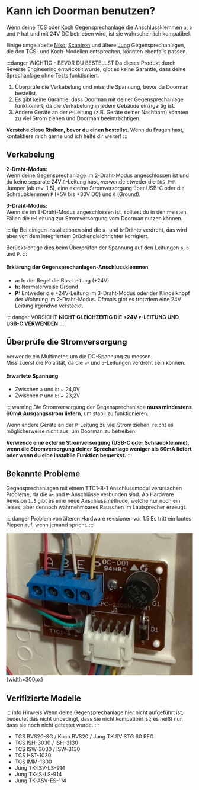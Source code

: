 # Kann ich Doorman benutzen?

Wenn deine [TCS](https://www.tcsag.de/) oder [Koch](https://www.kochag.ch/) Gegensprechanlage die Anschlussklemmen `a`, `b` und `P` hat und mit 24V DC betrieben wird, ist sie wahrscheinlich kompatibel.

Einige umgelabelte [Niko](https://www.niko.eu/), [Scantron](https://scantron.dk/) und ältere [Jung](https://www.jung-group.com/) Gegensprechanlagen, die den TCS- und Koch-Modellen entsprechen, könnten ebenfalls passen.

:::danger WICHTIG - BEVOR DU BESTELLST
Da dieses Produkt durch Reverse Engineering entwickelt wurde, gibt es keine Garantie, dass deine Sprechanlage ohne Tests funktioniert.

1. Überprüfe die Verkabelung und miss die Spannung, bevor du Doorman bestellst.
2. Es gibt keine Garantie, dass Doorman mit deiner Gegensprechanlage funktioniert, da die Verkabelung in jedem Gebäude einzigartig ist.
3. Andere Geräte an der `P`-Leitung (z.B. Geräte deiner Nachbarn) könnten zu viel Strom ziehen und Doorman beeinträchtigen.

**Verstehe diese Risiken, bevor du einen bestellst.** Wenn du Fragen hast, kontaktiere mich gerne und ich helfe dir weiter!
:::

## Verkabelung
**2-Draht-Modus:**\
Wenn deine Gegensprechanlage im 2-Draht-Modus angeschlossen ist und du keine separate 24V `P`-Leitung hast, verwende etweder die `BUS PWR` Jumper (ab rev. 1.5), eine externe Stromversorgung über USB-C oder die Schraubklemmen `P` (+5V bis +30V DC) und `G` (Ground).

**3-Draht-Modus:**\
Wenn sie im 3-Draht-Modus angeschlossen ist, solltest du in den meisten Fällen die `P`-Leitung zur Stromversorgung vom Doorman nutzen können.

::: tip
Bei einigen Installationen sind die `a`- und `b`-Drähte verdreht, das wird aber von dem integriertem Brückengleichrichter korrigiert.

Berücksichtige dies beim Überprüfen der Spannung auf den Leitungen `a`, `b` und `P`.
:::

#### Erklärung der Gegensprechanlagen-Anschlussklemmen
- **a:** In der Regel die Bus-Leitung (+24V)
- **b:** Normalerweise Ground
- **P:** Entweder die +24V-Leitung im 3-Draht-Modus oder der Klingelknopf der Wohnung im 2-Draht-Modus. Oftmals gibt es trotzdem eine 24V Leitung irgendwo versteckt.

::: danger VORSICHT
**NICHT GLEICHZEITIG DIE +24V `P`-LEITUNG UND USB-C VERWENDEN**
:::

## Überprüfe die Stromversorgung
Verwende ein Multimeter, um die DC-Spannung zu messen.\
Miss zuerst die Polarität, da die `a`- und `b`-Leitungen verdreht sein können.

#### Erwartete Spannung
- Zwischen `a` und `b`: ~ 24,0V
- Zwischen `P` und `b`: ~ 23,2V

::: warning
Die Stromversorgung der Gegensprechanlage **muss mindestens 60mA Ausgangsstrom liefern**, um stabil zu funktionieren.

Wenn andere Geräte an der `P`-Leitung zu viel Strom ziehen, reicht es möglicherweise nicht aus, um Doorman zu betreiben.

**Verwende eine externe Stromversorgung (USB-C oder Schraubklemme), wenn die Stromversorgung deiner Sprechanlage weniger als 60mA liefert oder wenn du eine instabile Funktion bemerkst.**
:::

## Bekannte Probleme

Gegensprechanlagen mit einem TTC1-B-1 Anschlussmodul verursachen Probleme, da die `a`- und `P`-Anschlüsse verbunden sind.
Ab Hardware Revision `1.5` gibt es eine neue Anschlussmethode, welche nur noch ein leises, aber dennoch wahrnehmbares Rauschen im Lautsprecher erzeugt.

::: danger Problem von älteren Hardware revisionen vor 1.5
Es tritt ein lautes Piepen auf, wenn jemand spricht.
:::

![ttc1-b-1-module](./images/incompatible-ttc1-b-1.png){width=300px}

## Verifizierte Modelle

::: info Hinweis
Wenn deine Gegensprechanlage hier nicht aufgeführt ist, bedeutet das nicht unbedingt, dass sie nicht kompatibel ist; es heißt nur, dass sie noch nicht getestet wurde.
:::

- TCS BVS20-SG / Koch BVS20 / Jung TK SV STG 60 REG
- TCS ISH-3030 / ISH-3130
- TCS ISW-3030 / ISW-3130
- TCS HST-1030
- TCS IMM-1300
- Jung TK-ISV-LS-914
- Jung TK-IS-LS-914
- Jung TK-ASV-ES-114